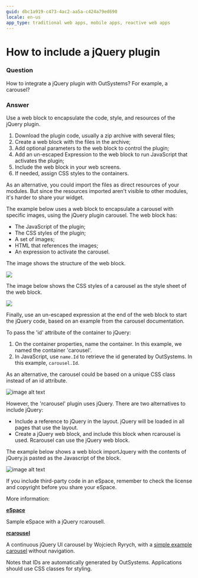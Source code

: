 ```yaml
---
guid: dbc1a919-c473-4ac2-aa5a-c424a79ed690
locale: en-us
app_type: traditional web apps, mobile apps, reactive web apps
---
```


# How to include a jQuery plugin

### Question

How to integrate a jQuery plugin with OutSystems? For example, a carousel?

### Answer

Use a web block to encapsulate the code, style, and resources of the jQuery plugin.

1. Download the plugin code, usually a zip archive with several files;
1. Create a web block with the files in the archive;
1. Add optional parameters to the web block to control the plugin;
1. Add an un-escaped Expression to the web block to run JavaScript that activates the plugin;
1. Include the web block in your web screens.
1. If needed, assign CSS styles to the containers.

<div class="info" markdown="1">

As an alternative, you could import the files as direct resources of your modules. But since the resources imported aren't visible to other modules, it's harder to share your widget.
</div>

​The example below uses a web block to encapsulate a carousel with specific images, using the jQuery plugin carousel. The web block has:

* The JavaScript of the plugin;
* The CSS styles of the plugin;
* A set of images;
* HTML that references the images;
* An expression to activate the carousel.

The image shows the structure of the web block.

![](images/How-to-include-a-jQuery-plugin_0.png)

The image below shows the CSS styles of a carousel as the style sheet of the web block.

![](images/How-to-include-a-jQuery-plugin_1.png)

Finally, use an un-escaped expression at the end of the web block to start the jQuery code, based on an example from the carousel documentation.

To pass the 'id' attribute of the container to jQuery:

1. On the container properties, name the container. In this example, we named the container 'carousel'.
1. In JavaScript, use `name.Id` to retrieve the id generated by OutSystems. In this example, `carousel.Id`.

As an alternative, the carousel could be based on a unique CSS class instead of an id attribute.

![image alt text](images/How-to-include-a-jQuery-plugin_2.png)

However, the 'rcarousel' plugin uses jQuery. There are two alternatives to include jQuery:

* Include a reference to jQuery in the layout. jQuery will be loaded in all pages that use the layout.
* Create a jQuery web block, and include this block when rcarousel is used. Rcarousel can use the jQuery web block.

The example below shows a web block importJquery with the contents of jQuery.js pasted as the Javascript of the block.

![image alt text](images/How-to-include-a-jQuery-plugin_3.png)

<div class="warning" markdown="1">

If you include third-party code in an eSpace, remember to check the license and copyright before you share your eSpace.
</div>


More information:

[**eSpace**](https://success.outsystems.com/@api/deki/files/1512/JQueryrcarrousel.oml?revision=1 "https://success.outsystems.com/@api/deki/files/1512/JQueryrcarrousel.oml?revision=1")

Sample eSpace with a jQuery rcarousell.

[**rcarousel**](http://ryrych.github.com/rcarousel/)

A continuous jQuery UI carousel by Wojciech Ryrych, with a [simple example carousel](http://ryrych.github.com/rcarousel/examples/simple.html) without navigation.


Notes that IDs are automatically generated by OutSystems. Applications should use CSS classes for styling.
